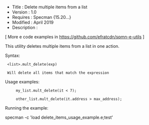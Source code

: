 * Title       : Delete multiple items from a list  
* Version     : 1.0
* Requires    : Specman {15.20...}
* Modified    : April 2019
* Description : 

[ More e code examples in https://github.com/efratcdn/spmn-e-utils ]


This utility deletes multiple items from a list in one action.


Syntax:

     <list>.mult_delete(exp)
   
     Will delete all items that match the expression
     

Usage examples:  
         
         my_list.mult_delete(it < 7);

         other_list.mult_delete(it.address > max_address);
  
  
Running the example:

  specman -c 'load delete_items_usage_example.e;test'

 
